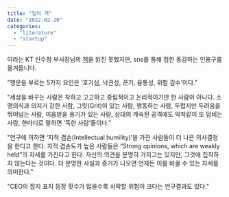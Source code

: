 ```yaml
---
title: "일의 격"
date: "2022-02-20"
categories: 
  - "literature"
  - "startup"
---
```


이라는 KT 신수정 부사장님의 [책](https://www.aladin.co.kr/shop/wproduct.aspx?ItemId=274504870&fbclid=IwAR0DFMKZp6k7u5EqXcs5GeHQKyvSVeDN9C-iPpnM_Bl6uyMD8x6bzH49yDY)을 읽진 못했지만, sns를 통해 접한 동감하는 인용구를 옮겨둡니다.

"행운을 부르는 5가지 요인은 ‘호기심, 낙관성, 끈기, 융통성, 위험 감수’이다."

"세상을 바꾸는 사람은 착하고 고고하고 중립적이고 논리적이기만 한 사람이 아니다. 소명의식과 의지가 강한 사람, 그릿(Grit)이 있는 사람, 행동하는 사람, 두렵지만 두려움을 뛰어넘는 사람, 미움받을 용기가 있는 사람, 상대의 계속된 공격에도 악착같이 또 덤비는 사람, 한마디로 말하면 ‘독한 사람’들이다."

"연구에 의하면 ‘지적 겸손(Intellectual humility)’을 가진 사람들이 더 나은 의사결정을 한다고 한다. 지적 겸손도가 높은 사람들은 “Strong opinions, which are weakly held”의 자세를 가진다고 한다. 자신의 의견을 분명히 가지고는 있지만, 그것에 집착하지 않는다는 것이다. 더 분명한 사실과 증거가 나오면 언제든 이를 바꿀 수 있는 자세를 의미한다."

"CEO의 잡지 표지 등장 횟수가 많을수록 쇠락할 위험이 크다는 연구결과도 있다."

